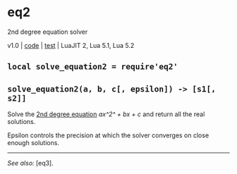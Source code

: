 # eq2
2nd degree equation solver

v1.0 | [code](http://code.google.com/p/lua-files/source/browse/eq2.lua) | [test](http://code.google.com/p/lua-files/source/browse/eq2_test.lua) | LuaJIT 2, Lua 5.1, Lua 5.2

## `local solve_equation2 = require'eq2'`
## `solve_equation2(a, b, c[, epsilon]) -> [s1[, s2]]`

Solve the [2nd degree equation](http://en.wikipedia.org/wiki/Quadratic_equation) *ax^2^ + bx + c* and return all the real solutions.

Epsilon controls the precision at which the solver converges on close enough solutions.

----
*See also:* [eq3].

